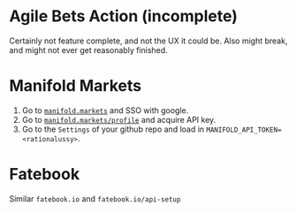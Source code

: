 # Agile Bets Action (incomplete)

Certainly not feature complete, and not the UX it could be. Also might break, and might not ever get reasonably finished.

# Manifold Markets

1. Go to [`manifold.markets`](https://manifold.markets?referrer=Quinn) and SSO with google.
2. Go to [`manifold.markets/profile`](https://manifold.markets/profile) and acquire API key.
3. Go to the `Settings` of your github repo and load in `MANIFOLD_API_TOKEN=<rationalussy>`.

# Fatebook

Similar `fatebook.io` and `fatebook.io/api-setup`
